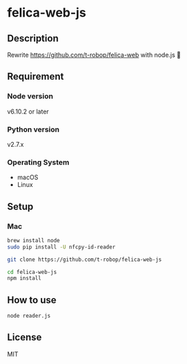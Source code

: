 # felica-web-js
## Description
Rewrite https://github.com/t-robop/felica-web with node.js 🎉

## Requirement
### Node version
v6.10.2 or later

### Python version
v2.7.x

### Operating System
- macOS
- Linux

## Setup
### Mac
``` bash
brew install node
sudo pip install -U nfcpy-id-reader
```
``` bash
git clone https://github.com/t-robop/felica-web-js
```
``` bash
cd felica-web-js
npm install
```

## How to use

``` bash
node reader.js
```

## License
MIT